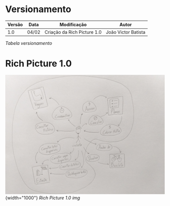 # Versionamento

| Versão | Data | Modificação | Autor |
|-|-|-|-|
| 1.0 | 04/02 | <center> Criação da Rich Picture 1.0 <center> | <center> João Victor Batista <center>|
*Tabela versionamento*

# Rich Picture 1.0
![Rich Picture v1](./assets/pre-rastreabilidade/richPictureV1.jpg){width="1000"}
*Rich Picture 1.0 img*
